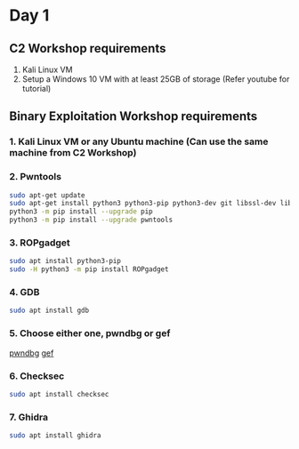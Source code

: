 # Day 1

## C2 Workshop requirements

1. Kali Linux VM
2. Setup a Windows 10 VM with at least 25GB of storage (Refer youtube for tutorial)


## Binary Exploitation Workshop requirements

### 1. Kali Linux VM or any Ubuntu machine (Can use the same machine from C2 Workshop)

### 2. Pwntools
```sh
sudo apt-get update
sudo apt-get install python3 python3-pip python3-dev git libssl-dev libffi-dev build-essential
python3 -m pip install --upgrade pip
python3 -m pip install --upgrade pwntools
```

### 3. ROPgadget
```sh
sudo apt install python3-pip
sudo -H python3 -m pip install ROPgadget
```

### 4. GDB
```sh
sudo apt install gdb
```

### 5. Choose either one, pwndbg or gef

[pwndbg](https://github.com/pwndbg/pwndbg)
[gef](https://github.com/hugsy/gef)

### 6. Checksec

```sh
sudo apt install checksec
```

### 7. Ghidra

```sh
sudo apt install ghidra
```